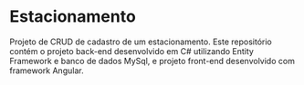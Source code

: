 # Estacionamento
Projeto de CRUD de cadastro de um estacionamento.
Este repositório contém o projeto back-end desenvolvido em C# utilizando Entity Framework e banco de dados MySql, e projeto front-end desenvolvido com framework Angular.
